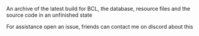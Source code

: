 An archive of the latest build for BCL, the database, resource files and the source code in an unfinished state

For assistance open an issue, friends can contact me on discord about this
